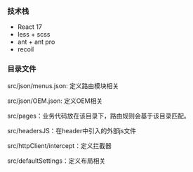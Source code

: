 ### 技术栈

- React 17 
- less + scss
- ant + ant pro
- recoil

### 目录文件

src/json/menus.json: 定义路由模块相关

src/json/OEM.json: 定义OEM相关

src/pages：业务代码放在该目录下，路由规则会基于该目录匹配。

src/headersJS：在header中引入的外部js文件

src/httpClient/intercept：定义拦截器

src/defaultSettings：定义布局相关

